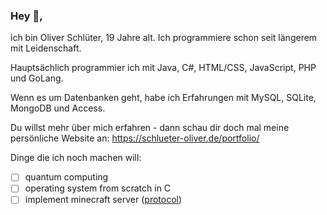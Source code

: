 ### Hey 👋,
ich bin Oliver Schlüter, 19 Jahre alt. Ich programmiere schon seit längerem mit Leidenschaft.

Hauptsächlich programmier ich mit Java, C#, HTML/CSS, JavaScript, PHP und GoLang.

Wenn es um Datenbanken geht, habe ich Erfahrungen mit MySQL, SQLite, MongoDB und Access.

Du willst mehr über mich erfahren - dann schau dir doch mal meine persönliche Website an: https://schlueter-oliver.de/portfolio/

Dinge die ich noch machen will:

- [ ] quantum computing
- [ ] operating system from scratch in C
- [ ] implement minecraft server ([protocol](https://wiki.vg/Protocol))
